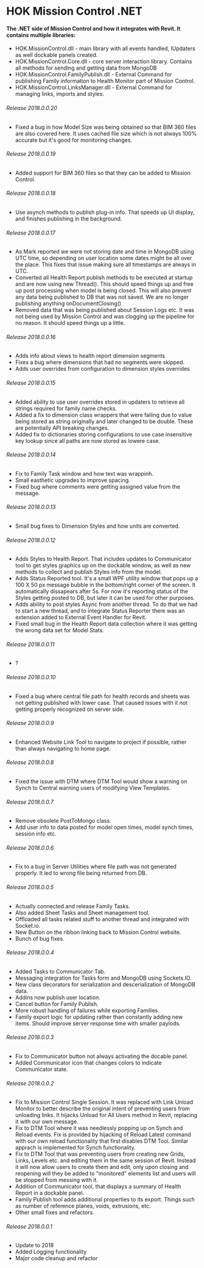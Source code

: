 # HOK Mission Control .NET

#### The .NET side of Mission Control and how it integrates with Revit. It contains multiple libraries: 

* HOK.MissionControl.dll - main library with all events handled, IUpdaters as well dockable panels created. 
* HOK.MissionControl.Core.dll - core server interaction library. Contains all methods for sending and getting data from MongoDB
* HOK.MissionControl.FamilyPublish.dll - External Command for publishing Family information to Health Monitor part of Mission Control.
* HOK.MissionControl.LinksManager.dll - External Command for managing links, imports and styles. 

###### Release 2018.0.0.20

* Fixed a bug in how Model Size was being obtained so that BIM 360 files are also covered here. It uses cached file size which is not always 100% accurate but it's good for monitoring changes.  

###### Release 2018.0.0.19

* Added support for BIM 360 files so that they can be added to Mission Control.

###### Release 2018.0.0.18

* Use asynch methods to publish plug-in info. That speeds up UI display, and finishes publishing in the background.

###### Release 2018.0.0.17

* As Mark reported we were not storing date and time in MongoDB using UTC time, so depending on user location some dates might be all over the place. This fixes that issue making sure all timestamps are always in UTC. 
* Converted all Health Report publish methods to be executed at startup and are now using new Thread(). This should speed things up and free up post processing when model is being closed. This will also prevent any data being published to DB that was not saved. We are no longer publishing anything onDocumentClosing()
* Removed data that was being published about Session Logs etc. It was not being used by Mission Control and was clogging up the pipeline for no reason. It should speed things up a little.

###### Release 2018.0.0.16

* Adds info about views to health report dimension segments
* Fixes a bug where dimensions that had no segments were skipped.
* Adds user overrides from configuration to dimension styles overrides

###### Release 2018.0.0.15

* Added ability to use user overrides stored in updaters to retrieve all strings required for family name checks. 
* Added a fix to dimension class wrappers that were failing due to value being stored as string originally and later changed to be double. These are potentially API breaking changes. 
* Added fix to dictionaries storing configurations to use case insensitive key lookup since all paths are now stored as lowere case. 

###### Release 2018.0.0.14

* Fix to Family Task window and how text was wrappinh. 
* Small easthetic upgrades to improve spacing.
* Fixed bug where comments were getting assigned value from the message. 

###### Release 2018.0.0.13

* Small bug fixes to Dimension Styles and how units are converted.

###### Release 2018.0.0.12

* Adds Styles to Health Report. That includes updates to Communicator tool to get styles graphics up on the dockable window, as well as new methods to collect and publish Styles info from the model. 
* Adds Status Reported tool. It's a small WPF utility window that pops up a 100 X 50 px message bubble in the bottom/right corner of the screen. It automatically dissapears after 5s. For now it's reporting status of the Styles getting posted to DB, but later it can be used for other purposes. 
* Adds ability to post styles Async from another thread. To do that we had to start a new thread, and to integrate Status Reporter there was an extension added to External Event Handler for Revit. 
* Fixed small bug in the Health Report data collection where it was getting the wrong data set for Model Stats. 

###### Release 2018.0.0.11

* ?

###### Release 2018.0.0.10

* Fixed a bug where central file path for health records and sheets was not getting published with lower case. That caused issues with it not getting properly recognized on server side.

###### Release 2018.0.0.9

* Enhanced Website Link Tool to navigate to project if possible, rather than always navigating to home page.

###### Release 2018.0.0.8

* Fixed the issue with DTM where DTM Tool would show a warning on Synch to Central warning users of modifying View Templates.

###### Release 2018.0.0.7

* Remove obsolete PostToMongo class. 
* Add user info to data posted for model open times, model synch times, session info etc.

###### Release 2018.0.0.6

* Fix to a bug in Server Utilities where file path was not generated properly. It led to wrong file being returned from DB.

###### Release 2018.0.0.5

* Actually connected and release Family Tasks. 
* Also added Sheet Tasks and Sheet management tool.
* Offloaded all tasks related stuff to another thread and integrated with Socket.io. 
* New Button on the ribbon linking back to Mission Control website.
* Bunch of bug fixes.

###### Release 2018.0.0.4

* Added Tasks to Communicator Tab.
* Messaging integration for Tasks form and MongoDB using Sockets.IO.
* New class decorators for serialization and descerialization of MongoDB data.
* Addins now publish user location.
* Cancel button for Family Publish.
* More robust handling of failures while exporting Families.
* Family export logic for updating rather than constantly adding new items. Should improve server response time with smaller paylods.


###### Release 2018.0.0.3

* Fix to Communicator button not always activating the docable panel. 
* Added Communicator icon that changes colors to indicate Communicator state.

###### Release 2018.0.0.2

* Fix to Mission Control Single Session. It was replaced with Link Unload Monitor to better describe the original intent of preventing
users from unloading links. It hijacks Unload for All Users method in Revit, replacing it with our own message. 
* Fix to DTM Tool where it was needlessly popping up on Synch and Reload events. Fix is provided by hijacking of Reload Latest command
with our own reload functionality that first disables DTM Tool. Similar apprach is implemented for Synch functionality. 
* Fix to DTM Tool that was preventing users from creating new Grids, Links, Levels etc. and editing them in the same session of Revit. 
Instead it will now allow users to create them and edit, only upon closing and reopening will they be added to "monitored" elements list
and users will be stopped from messing with it. 
* Addition of Communicator tool, that displays a summary of Health Report in a dockable panel.
* Family Publish tool adds additional properties to its export. Things such as number of reference planes, voids, extrusions, etc. 
* Other small fixes and refactors.

###### Release 2018.0.0.1

* Update to 2018
* Added Logging functionality
* Major code cleanup and refactor
